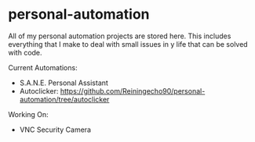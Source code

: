 # personal-automation
All of my personal automation projects are stored here. This includes everything that I make to deal with small issues in y life that can be solved with code.

Current Automations:

- S.A.N.E. Personal Assistant
- Autoclicker: https://github.com/Reiningecho90/personal-automation/tree/autoclicker

Working On:

- VNC Security Camera
